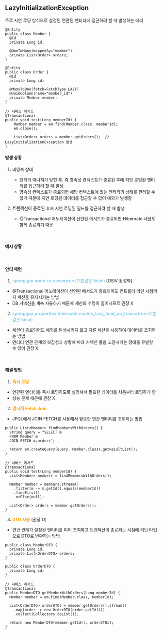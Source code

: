 ## LazyInitializationException ##
주로 지연 로딩 방식으로 설정된 연관된 엔티티에 접근하려 할 때 발생하는 에러

```
@Entity
public class Member {
  @Id
  private Long id;
  
  @OneToMany(mappedBy="member")
  private List<Order> orders;
}

@Entity
public class Order {
  @Id
  private Long id;
  
  @ManyToOne(fetch=FetchType.LAZY)
  @JoinColumn(name="member_id")
  private Member member;
}

// 서비스 메서드
@Transactional
public void test(Long memberId) {
	Member member = em.find(Member.class, memberId);
	em.close();
	
	List<Order> orders = member.getOrders();  // LazyInitializationException 발생
}
```

#### 발생 상황 ####
1. 비영속 상태
    - 엔티티 매니저가 닫힌 후, 즉 영속성 컨텍스트가 종료된 후에 지연 로딩된 엔티티를 접근하려 할 때 발생
    - 영속성 컨텍스트가 종료되면 해당 컨텍스트에 있는 엔티티의 상태를 관리할 수 없기 때문에 지연 로딩된 데이터를 접근할 수 없어 예외가 발생함

2. 트랜잭션이 종료된 후에 지연 로딩된 필드를 접근하려 할 때 발생
    - @Transactional 어노테이션이 선언된 메서드가 종료되면 Hibernate 세션도 함께 종료되기 때문

<br />

#### 예시 상황 ####

<br />

#### 안티 패턴 ####
1. <b style="color:skyblue">spring.jpa.open-in-view=true (기본값은 false)</b> [OSIV 활성화]
- @Transactional 어노테이션이 선언된 메서드가 종료되어도 컨트롤러 리턴 시점까지 세션을 유지시키는 방법
- DB 커넥션을 계속 사용하기 때문에 세션의 수명이 길어지므로 권장 X

2. <b style="color:skyblue">spring.jpa.properties.hibernate.enable_lazy_load_no_trans=true (기본값은 false)</b>
- 세션이 종료되어도 예외를 발생시키지 않고 다른 세션을 사용하여 데이터를 조회하는 방법
- 엔티티 연관 관계의 복잡성과 상황에 따라 커넥션 풀을 고갈시키는 장애를 유발할 수 있어 권장 X

<br />

#### 해결 방법 ####
1. <b style="color:orange">즉시 로딩</b>
- 연관된 엔티티를 즉시 로딩하도록 설정해서 필요한 데이터를 처음부터 로딩하게 함
- 성능 문제 때문에 권장 X

2. <b style="color:orange">명시적 Fetch Join</b>
- JPQL에서 JOIN FETCH를 사용해서 필요한 연관 엔티티를 조회하는 방법
```
public List<Member> findMembersWithOrders() {
  String query = "SELECT m 
  FROM Member m 
  JOIN FETCH m.orders";

  return em.createQuery(query, Member.class).getResultList();
}

// 서비스 메서드
@Transactional
public void test(Long memberId) {
  List<Member> members = findMembersWithOrders();

  Member member = members.stream()
    .filter(m -> m.getId().equals(memberId))
    .findFirst()
    .orElse(null);

  List<Order> orders = member.getOrders();
}
```

3. <b style="color:orange">DTO 사용</b> (권장 O)
- 연관 관계가 설정된 엔티티를 미리 조회하고 트랜잭션이 종료되는 시점에 리턴 타입으로 DTO로 변환하는 방법
```
public class MemberDTO {
  private Long id;
  private List<OrderDTO> orders;
}

public class OrderDTO {
  private Long id;
}

// 서비스 메서드
@Transactional
public MemberDTO getMemberWithOrders(Long memberId) {
  Member member = em.find(Member.class, memberId);

  List<OrderDTO> orderDTOs = member.getOrders().stream()
    .map(order -> new OrderDTO(order.getId()))
    .collect(Collectors.toList());

  return new MemberDTO(member.getId(), orderDTOs);
}
```
